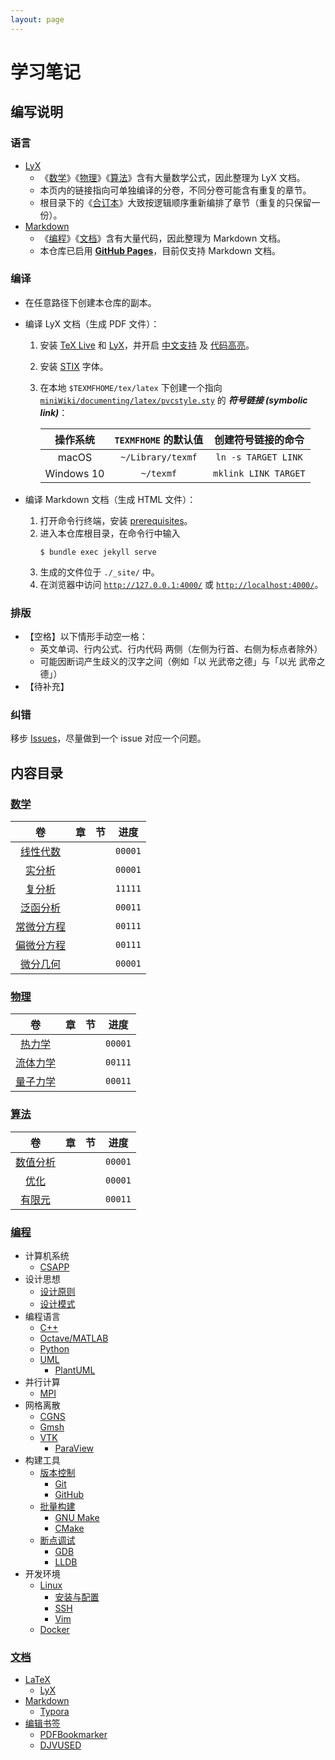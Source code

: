 ```yaml
---
layout: page
---
```

# 学习笔记

## 编写说明

### 语言
- [LyX](./documenting/latex/README.md#LyX)
  - 《[数学](#数学)》《[物理](#物理)》《[算法](#算法)》含有大量数学公式，因此整理为 LyX 文档。
  - 本页内的链接指向可单独编译的分卷，不同分卷可能含有重复的章节。
  - 根目录下的《[合订本](./README.lyx)》大致按逻辑顺序重新编排了章节（重复的只保留一份）。
- [Markdown](./programming/markdown.md)
  - 《[编程](#编程)》《[文档](#文档)》含有大量代码，因此整理为 Markdown 文档。
  - 本仓库已启用 [**GitHub Pages**](https://pvcstillingradschool.github.io/miniWiki/)，目前仅支持 Markdown 文档。

### 编译

- 在任意路径下创建本仓库的副本。
- 编译 LyX 文档（生成 PDF 文件）：
  1. 安装 [TeX Live](./documenting/latex/README.md#TeX-Live) 和 [LyX](./documenting/latex/README.md#LyX)，并开启 [中文支持](./documenting/latex/README.md#中文支持) 及 [代码高亮](./documenting/latex/README.md#代码高亮)。
  1. 安装 [STIX](https://github.com/stipub/stixfonts) 字体。
  1. 在本地 `$TEXMFHOME/tex/latex` 下创建一个指向 [`miniWiki/documenting/latex/pvcstyle.sty`](./documenting/latex/pvcstyle.sty) 的 ***符号链接 (symbolic link)***：
    
     |  操作系统  | `TEXMFHOME` 的默认值 |  创建符号链接的命令  |
     | :--------: | :------------------: | :------------------: |
     |   macOS    |  `~/Library/texmf`   | `ln -s TARGET LINK`  |
     | Windows 10 |      `~/texmf`       | `mklink LINK TARGET` |

- 编译 Markdown 文档（生成 HTML 文件）：
  1. 打开命令行终端，安装 [prerequisites](https://help.github.com/en/github/working-with-github-pages/testing-your-github-pages-site-locally-with-jekyll#prerequisites)。
  1. 进入本仓库根目录，在命令行中输入
     ```shell
     $ bundle exec jekyll serve
     ```
  1. 生成的文件位于 `./_site/` 中。
  1. 在浏览器中访问 [`http://127.0.0.1:4000/`](http://127.0.0.1:4000/) 或 [`http://localhost:4000/`](http://localhost:4000/)。

### 排版

- 【空格】以下情形手动空一格：
  - 英文单词、行内公式、行内代码 两侧（左侧为行首、右侧为标点者除外）
  - 可能因断词产生歧义的汉字之间（例如「以 光武帝之德」与「以光 武帝之德」）
- 【待补充】

### 纠错
移步 [Issues](https://github.com/pvcStillInGradSchool/miniWiki/issues)，尽量做到一个 issue 对应一个问题。

## 内容目录

### [数学](./mathematics/README.md)

|                       卷                        |  章  |  节  |  进度   |
| :---------------------------------------------: | :--: | :--: | :-----: |
|  [线性代数](./mathematics/algebra/README.lyx)   |      |      | `00001` |
|     [实分析](./mathematics/real/README.lyx)     |      |      | `00001` |
|   [复分析](./mathematics/complex/README.lyx)    |      |      | `11111` |
| [泛函分析](./mathematics/functional/README.lyx) |      |      | `00011` |
|   [常微分方程](./mathematics/ode/README.lyx)    |      |      | `00111` |
|   [偏微分方程](./mathematics/pde/README.lyx)    |      |      | `00111` |
|  [微分几何](./mathematics/geometry/README.lyx)  |      |      | `00001` |

### [物理](./physics/README.md)

|                    卷                    |  章  |  节  |  进度   |
| :--------------------------------------: | :--: | :--: | :-----: |
|   [热力学](./physics/heat/README.lyx)    |      |      | `00001` |
|  [流体力学](./physics/fluid/README.lyx)  |      |      | `00111` |
| [量子力学](./physics/quantum/README.lyx) |      |      | `00011` |

### [算法](./algorithms/README.md)

|                           卷                           |  章  |  节  |  进度   |
| :----------------------------------------------------: | :--: | :--: | :-----: |
| [数值分析](./algorithms/numerical_analysis/README.lyx) |      |      | `00001` |
|      [优化](./algorithms/optimization/README.lyx)      |      |      | `00001` |
|    [有限元](./algorithms/finite_element/README.lyx)    |      |      | `00011` |

### [编程](./programming/README.md)
- 计算机系统
  - [CSAPP](./programming/csapp/README.md)
- 设计思想
  - [设计原则](./programming/principles/README.md)
  - [设计模式](./programming/patterns/README.md)
- 编程语言
  - [C++](./programming/cpp/README.md)
  - [Octave/MATLAB](./programming/octave.md)
  - [Python](./programming/python.md)
  - [UML](./programming/uml/README.md)
    - [PlantUML](./programming/uml/README.md#PlantUML)
- 并行计算
  - [MPI](./programming/mpi/README.md)
- 网格离散
  - [CGNS](./programming/cgns/README.md)
  - [Gmsh](./programming/gmsh/README.md)
  - [VTK](./programming/vtk/README.md)
    - [ParaView](./programming/vtk/README.md#ParaView)
- 构建工具
  - [版本控制](./programming/git.md)
    - [Git](./programming/git.md#Git)
    - [GitHub](./programming/git.md#GitHub)
  - [批量构建](./programming/make/README.md)
    - [GNU Make](./programming/make/README.md#GNU-Make)
    - [CMake](./programming/make/README.md#CMake)
  - [断点调试](./programming/debug/README.md)
    - [GDB](./programming/debug/README.md#GDB)
    - [LLDB](./programming/debug/README.md#LLDB)
- 开发环境
  - [Linux](./programming/linux/README.md)
    - [安装与配置](./programming/linux/install/README.md)
    - [SSH](./programming/linux/ssh.md)
    - [Vim](./programming/linux/vim.md)
  - [Docker](./programming/docker/README.md)

### [文档](./documenting/README.md)
- [LaTeX](./documenting/latex/README.md)
  -  [LyX](./documenting/latex/README.md#LyX)
- [Markdown](./documenting/markdown.md)
  -  [Typora](./documenting/markdown.md#Typora)
- [编辑书签](./documenting/bookmark)
  - [PDFBookmarker](./documenting/bookmark.md#PDFBookmarker)
  - [DJVUSED](./documenting/bookmark.md#DJVUSED)
